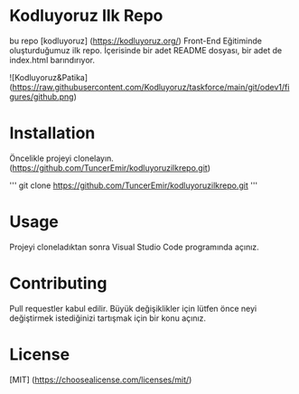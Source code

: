 # Kodluyoruz Ilk Repo

bu repo [kodluyoruz] (https://kodluyoruz.org/) Front-End Eğitiminde oluşturduğumuz ilk repo. İçerisinde bir adet README dosyası, bir adet de index.html barındırıyor.

![Kodluyoruz&Patika] (https://raw.githubusercontent.com/Kodluyoruz/taskforce/main/git/odev1/figures/github.png)

# Installation

Öncelikle projeyi clonelayın. (https://github.com/TuncerEmir/kodluyoruzilkrepo.git)

'''
git clone https://github.com/TuncerEmir/kodluyoruzilkrepo.git
'''

# Usage

Projeyi cloneladıktan sonra Visual Studio Code programında açınız.

# Contributing

Pull requestler kabul edilir. Büyük değişiklikler için lütfen önce neyi değiştirmek istediğinizi tartışmak için bir konu açınız.

# License

[MIT] (https://choosealicense.com/licenses/mit/)
